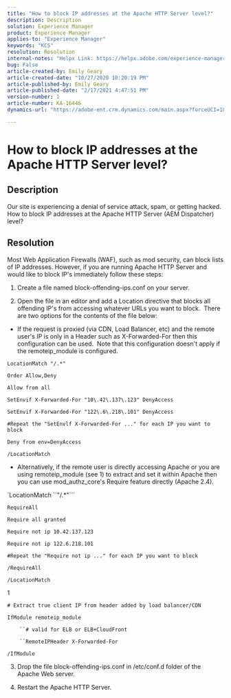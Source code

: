 ```yaml
---
title: "How to block IP addresses at the Apache HTTP Server level?"
description: Description
solution: Experience Manager
product: Experience Manager
applies-to: "Experience Manager"
keywords: "KCS"
resolution: Resolution
internal-notes: "Helpx Link: https://helpx.adobe.com/experience-manager/kb/block-ips-apache-http-server.html#remoteip_module"
bug: False
article-created-by: Emily Geary
article-created-date: "10/27/2020 10:20:19 PM"
article-published-by: Emily Geary
article-published-date: "2/17/2021 4:47:51 PM"
version-number: 1
article-number: KA-16446
dynamics-url: "https://adobe-ent.crm.dynamics.com/main.aspx?forceUCI=1&pagetype=entityrecord&etn=knowledgearticle&id=fd1a5196-a218-eb11-a813-000d3a5937f3"

---
```

# How to block IP addresses at the Apache HTTP Server level?

## Description


Our site is experiencing a denial of service attack, spam, or getting hacked. How to block IP addresses at the Apache HTTP Server (AEM Dispatcher) level?


## Resolution


Most Web Application Firewalls (WAF), such as mod security, can block lists of IP addresses. However, if you are running Apache HTTP Server and would like to block IP's immediately follow these steps:

1. Create a file named block-offending-ips.conf on your server.

2. Open the file in an editor and add a Location directive that blocks all offending IP's from accessing whatever URLs you want to block.  There are two options for the contents of the file below:

- If the request is proxied (via CDN, Load Balancer, etc) and the remote user's IP is only in a Header such as X-Forwarded-For then this configuration can be used.  Note that this configuration doesn't apply if the remoteip_module is configured.


`LocationMatch "/.*"`

`Order Allow,Deny`

`Allow from all`

`SetEnvif X-Forwarded-For "10\.42\.137\.123" DenyAccess`

`SetEnvif X-Forwarded-For "122\.6\.218\.101" DenyAccess`

`#Repeat the "SetEnvlf X-Forwarded-For ..." for each IP you want to block`

`Deny from env=DenyAccess`

`/LocationMatch`

- Alternatively, if the remote user is directly accessing Apache or you are using remoteip_module (see 1) to extract and set it within Apache then you can use mod_authz_core's Require feature directly (Apache 2.4).


`LocationMatch ``"/.*"```

`RequireAll`

`Require all granted`

`Require not ip 10.42.137.123`

`Require not ip 122.6.218.101`

`#Repeat the "Require not ip ..." for each IP you want to block`

```/RequireAll```

```/LocationMatch```



1

`# Extract true client IP from header added by load balancer/CDN`

`IfModule remoteip_module`

`    ``# valid for ELB or ELB+CloudFront`

`    ``RemoteIPHeader X-Forwarded-For`

```/IfModule```



3. Drop the file block-offending-ips.conf in /etc/conf.d folder of the Apache Web server.

4. Restart the Apache HTTP Server.
